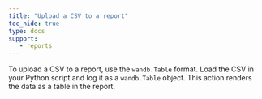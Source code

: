 ```yaml
---
title: "Upload a CSV to a report"
toc_hide: true
type: docs
support:
   - reports
---
```

To upload a CSV to a report, use the `wandb.Table` format. Load the CSV in your Python script and log it as a `wandb.Table` object. This action renders the data as a table in the report.
